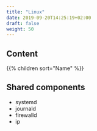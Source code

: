 ```yaml
---
title: "Linux"
date: 2019-09-20T14:25:19+02:00
draft: false
weight: 50
---
```


## Content

{{% children sort="Name" %}}

## Shared components

- systemd
- journald
- firewalld
- ip
